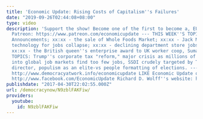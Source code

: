 ```yaml
---
title: 'Economic Update: Rising Costs of Capitalism''s Failures'
date: "2019-09-26T02:44:08+08:00"
type: video
description: 'Support the show! Become one of the first to become a, EU patron on
  Patreon: https://www.patreon.com/economicupdate --- THIS WEEK''S TOPICS: xx:xx -
  Announcements; xx:xx - the sale of Whole Foods Market; xx:xx - Jack Ma and blaming
  technology for jobs collapse; xx:xx - declining department store jobs since 2000;
  xx:xx - the British queen''s enterprise award to UK worker coop, Suma; xx:xx - MAIN
  TOPICS: Trump''s corporate tax "reform," major crisis as millions of new entrants
  into global job markets find too few jobs, SSDI crudely targeted by Trump budget
  director, populism as an elite-vs people formatting of elections. --- Learn more:
  http://www.democracyatwork.info/economicupdate LIKE Economic Update on Facebook:
  http://www.facebook.com/EconomicUpdate Richard D. Wolff''s website: http://www.rdwolff.com'
publishdate: "2017-04-30T22:02:55.000Z"
url: /democracynow/N9zblFAKFiw/
providers:
  youtube:
    id: N9zblFAKFiw
---
```

